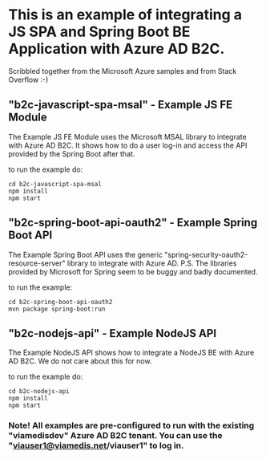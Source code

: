 # This is an example of integrating a JS SPA and Spring Boot BE Application with Azure AD B2C.

Scribbled together from the Microsoft Azure samples and from Stack Overflow :-)

## "b2c-javascript-spa-msal" - Example JS FE Module

The Example JS FE Module uses the Microsoft MSAL library to integrate with Azure AD B2C.
It shows how to do a user log-in and access the API provided by the Spring Boot after that.

to run the example do:
```
cd b2c-javascript-spa-msal
npm install
npm start
```


## "b2c-spring-boot-api-oauth2" - Example Spring Boot API

The Example Spring Boot API uses the generic "spring-security-oauth2-resource-server" library to integrate with Azure AD.
P.S. The libraries provided by Microsoft for Spring seem to be buggy and badly documented.

to run the example:
```
cd b2c-spring-boot-api-oauth2
mvn package spring-boot:run
```


## "b2c-nodejs-api" - Example NodeJS API

The Example NodeJS API shows how to integrate a NodeJS BE with Azure AD B2C. We do not care about this for now.

to run the example do:
```
cd b2c-nodejs-api
npm install
npm start
```


### Note! All examples are pre-configured to run with the existing "viamedisdev" Azure AD B2C tenant. You can use the "viauser1@viamedis.net/viauser1" to log in.

